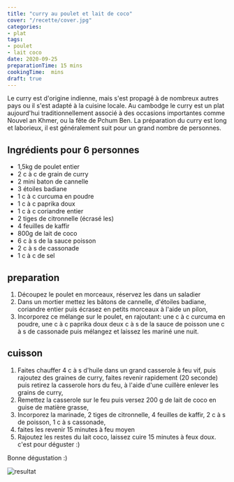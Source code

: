 ```yaml
---
title: "curry au poulet et lait de coco"
cover: "/recette/cover.jpg"
categories:
- plat
tags:
- poulet
- lait coco
date: 2020-09-25
preparationTime: 15 mins
cookingTime:  mins
draft: true
---
```

Le curry est d'origine indienne, mais s'est propagé à de nombreux autres pays ou il s'est adapté à la cuisine locale.
Au cambodge le curry est un plat aujourd'hui traditionnellement associé à des occasions importantes comme Nouvel an Khmer, ou la fête de Pchum Ben. 
La préparation du curry est long et laborieux, il est généralement suit pour un grand nombre de personnes.
 
<!--more--> 

## Ingrédients pour 6 personnes

- 1,5kg de poulet entier
- 2 c à c de grain de curry
- 2 mini baton de cannelle
- 3 étoiles badiane
- 1 c à c curcuma en poudre
- 1 c à c paprika doux
- 1 c à c coriandre entier
- 2 tiges de citronnelle (écrasé les)
- 4 feuilles de kaffir
- 800g de lait de coco 
- 6 c à s de la sauce poisson
- 2 c à s de cassonade
- 1 c à c de sel
 
## preparation ##

1. Découpez le poulet en morceaux, réservez les dans un saladier
2. Dans un mortier mettez les bâtons de cannelle, d'étoiles badiane, coriandre entier puis écrasez en petits morceaux à l'aide un pilon,
3. Incorporez ce mélange sur le poulet, en rajoutant: 
   une c à c curcuma en poudre, 
   une c à c paprika doux
   deux c à s de la sauce de poisson
   une c à s de cassonade
   puis mélangez et laissez les mariné une nuit.

## cuisson ##

1. Faites chauffer 4 c à s d'huile dans un grand casserole à feu vif, puis rajoutez des graines de curry, faites revenir rapidement (20 seconde) puis retirez la casserole hors du feu, à l'aide d'une cuillère enlever les grains de curry,
2. Remettez la casserole sur le feu puis versez 200 g de lait de coco en guise de matière grasse, 
3. Incorporez la marinade, 2 tiges de citronnelle, 4 feuilles de kaffir, 2 c à s de poisson, 1 c à s cassonade,
4. faites les revenir 15 minutes à feu moyen
5. Rajoutez les restes du lait coco, laissez cuire 15 minutes à feux doux. c'est pour déguster :)

Bonne dégustation :)

![resultat](cover.jpg)